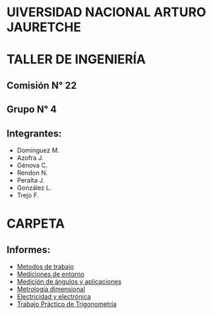 # UIVERSIDAD NACIONAL ARTURO JAURETCHE
# TALLER DE INGENIERÍA
## Comisión N° 22
## Grupo N° 4
## Integrantes:
- Domínguez M.
- Azofra J.
- Génova C.
- Rendon N.
- Peralta J.
- González L.
- Trejo F.
# CARPETA
## Informes: 
- [Metodos de trabajo](Informes/Metodos-de-trabajo.pdf)
- [Mediciones de entorno](Informes/Mediciones-de-entorno.pdf)
- [Medición de ángulos y aplicaciones](Informes/Meidición-de-ángulos-y-aplicaciones.pdf)
- [Metrología dimensional](Informes/Metrología-dimensional.pdf)
- [Electricidad y electrónica](Informes/Electricidad-y-electrónica.pdf)
- [Trabajo Práctico de Trigonometría](Trabajo-Práctico-de-Trigonometría.pdf)

